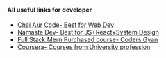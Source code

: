 #### All useful links for developer

- [Chai Aur Code- Best for Web Dev](https://courses.chaicode.com/learn)
- [Namaste Dev- Best for JS+React+System Design](https://namastedev.com/learn)
- [Full Stack Mern Purchased course- Coders Gyan](https://learn.codersgyan.com/course/mern/start)
- [Coursera- Courses from University profession](https://www.coursera.org/)
